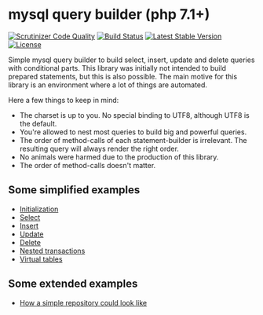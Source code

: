 mysql query builder (php 7.1+)
==============================

[![Scrutinizer Code Quality](https://scrutinizer-ci.com/g/rkrx/php-mysql-query-builder/badges/quality-score.png?b=master)](https://scrutinizer-ci.com/g/rkrx/php-mysql-query-builder/?branch=master)
[![Build Status](https://travis-ci.org/rkrx/php-mysql-query-builder.svg)](https://travis-ci.org/rkrx/php-mysql-query-builder)
[![Latest Stable Version](https://poser.pugx.org/rkr/php-mysql-query-builder/v/stable)](https://packagist.org/packages/rkr/php-mysql-query-builder)
[![License](https://poser.pugx.org/rkr/php-mysql-query-builder/license)](https://packagist.org/packages/rkr/php-mysql-query-builder)

Simple mysql query builder to build select, insert, update and delete queries with conditional parts.
This library was initially not intended to build prepared statements, but this is also possible.
The main motive for this library is an environment where a lot of things are automated.

Here a few things to keep in mind:

* The charset is up to you. No special binding to UTF8, although UTF8 is the default.
* You're allowed to nest most queries to build big and powerful queries.
* The order of method-calls of each statement-builder is irrelevant. The resulting query will always render the right order.
* No animals were harmed due to the production of this library.
* The order of method-calls doesn't matter.

## Some simplified examples

* [Initialization](doc/initialization.md)
* [Select](doc/select.md)
* [Insert](doc/insert.md)
* [Update](doc/update.md)
* [Delete](doc/delete.md)
* [Nested transactions](doc/nested-transactions.md)
* [Virtual tables](doc/virtual-tables.md)

## Some extended examples

* [How a simple repository could look like](doc/simple-repository.md)
